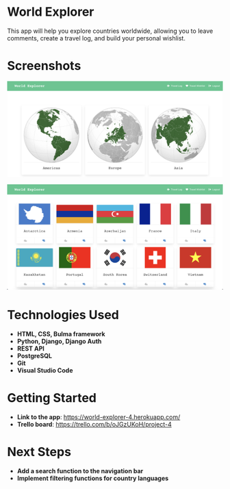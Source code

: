 # World Explorer
This app will help you explore countries worldwide, allowing you to leave comments, create a travel log, and build your personal wishlist.

# Screenshots
![Main Page](images/regions.png)

![Wishlist Page](images/wishlist.png)

# Technologies Used
- **HTML, CSS, Bulma framework**
- **Python, Django, Django Auth**
- **REST API**
- **PostgreSQL**
- **Git**
- **Visual Studio Code**

# Getting Started
- **Link to the app**: https://world-explorer-4.herokuapp.com/
- **Trello board**: https://trello.com/b/oJGzUKoH/project-4

# Next Steps
- **Add a search function to the navigation bar**
- **Implement filtering functions for country languages**